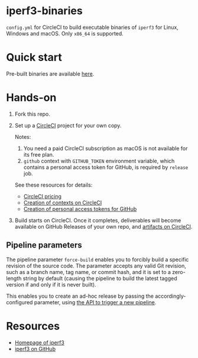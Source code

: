 # iperf3-binaries

`config.yml` for CircleCI to build executable binaries of `iperf3` for Linux, Windows and macOS. Only `x86_64` is supported.

# Quick start

Pre-built binaries are available [here](https://github.com/makotom/iperf3-binaries/releases).

# Hands-on

1.  Fork this repo.

2.  Set up a [CircleCI](https://circleci.com/) project for your own copy.

    Notes:

    1.  You need a paid CircleCI subscription as macOS is not available for its free plan.
    2.  `github` context with `GITHUB_TOKEN` environment variable, which contains a personal access token for GitHub, is required by `release` job.

    See these resources for details:

    - [CircleCI pricing](https://circleci.com/pricing/#comparison-table)
    - [Creation of contexts on CircleCI](https://circleci.com/docs/2.0/contexts/#creating-and-using-a-context)
    - [Creation of personal access tokens for GitHub](https://help.github.com/en/github/authenticating-to-github/creating-a-personal-access-token-for-the-command-line#creating-a-token)

3.  Build starts on CircleCI. Once it completes, deliverables will become available on GitHub Releases of your own repo, and [artifacts on CircleCI](https://circleci.com/docs/2.0/artifacts/).

## Pipeline parameters

The pipeline parameter `force-build` enables you to forcibly build a specific revision of the source code.
The parameter accepts any valid Git revision, such as a branch name, tag name, or commit hash, and it is set to a zero-length string by default (causing the pipeline to build the latest tagged version if and only if it is never built).

This enables you to create an ad-hoc release by passing the accordingly-configured parameter, using [the API to trigger a new pipeline](https://circleci.com/docs/api/v2/#operation/triggerPipeline).

# Resources

- [Homepage of iperf3](https://software.es.net/iperf/)
- [iperf3 on GitHub](https://github.com/esnet/iperf)
